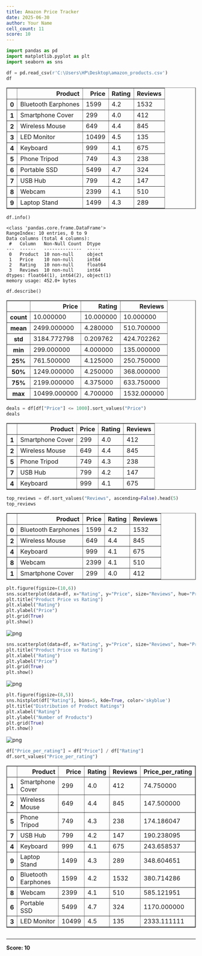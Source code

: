 ```yaml
---
title: Amazon Price Tracker
date: 2025-06-30
author: Your Name
cell_count: 11
score: 10
---
```


```python
import pandas as pd
import matplotlib.pyplot as plt
import seaborn as sns

```


```python
df = pd.read_csv(r'C:\Users\HP\Desktop\amazon_products.csv')
df
```




<div>
<style scoped>
    .dataframe tbody tr th:only-of-type {
        vertical-align: middle;
    }

    .dataframe tbody tr th {
        vertical-align: top;
    }

    .dataframe thead th {
        text-align: right;
    }
</style>
<table border="1" class="dataframe">
  <thead>
    <tr style="text-align: right;">
      <th></th>
      <th>Product</th>
      <th>Price</th>
      <th>Rating</th>
      <th>Reviews</th>
    </tr>
  </thead>
  <tbody>
    <tr>
      <th>0</th>
      <td>Bluetooth Earphones</td>
      <td>1599</td>
      <td>4.2</td>
      <td>1532</td>
    </tr>
    <tr>
      <th>1</th>
      <td>Smartphone Cover</td>
      <td>299</td>
      <td>4.0</td>
      <td>412</td>
    </tr>
    <tr>
      <th>2</th>
      <td>Wireless Mouse</td>
      <td>649</td>
      <td>4.4</td>
      <td>845</td>
    </tr>
    <tr>
      <th>3</th>
      <td>LED Monitor</td>
      <td>10499</td>
      <td>4.5</td>
      <td>135</td>
    </tr>
    <tr>
      <th>4</th>
      <td>Keyboard</td>
      <td>999</td>
      <td>4.1</td>
      <td>675</td>
    </tr>
    <tr>
      <th>5</th>
      <td>Phone Tripod</td>
      <td>749</td>
      <td>4.3</td>
      <td>238</td>
    </tr>
    <tr>
      <th>6</th>
      <td>Portable SSD</td>
      <td>5499</td>
      <td>4.7</td>
      <td>324</td>
    </tr>
    <tr>
      <th>7</th>
      <td>USB Hub</td>
      <td>799</td>
      <td>4.2</td>
      <td>147</td>
    </tr>
    <tr>
      <th>8</th>
      <td>Webcam</td>
      <td>2399</td>
      <td>4.1</td>
      <td>510</td>
    </tr>
    <tr>
      <th>9</th>
      <td>Laptop Stand</td>
      <td>1499</td>
      <td>4.3</td>
      <td>289</td>
    </tr>
  </tbody>
</table>
</div>




```python
df.info()

```

    <class 'pandas.core.frame.DataFrame'>
    RangeIndex: 10 entries, 0 to 9
    Data columns (total 4 columns):
     #   Column   Non-Null Count  Dtype  
    ---  ------   --------------  -----  
     0   Product  10 non-null     object 
     1   Price    10 non-null     int64  
     2   Rating   10 non-null     float64
     3   Reviews  10 non-null     int64  
    dtypes: float64(1), int64(2), object(1)
    memory usage: 452.0+ bytes
    


```python
df.describe()
```




<div>
<style scoped>
    .dataframe tbody tr th:only-of-type {
        vertical-align: middle;
    }

    .dataframe tbody tr th {
        vertical-align: top;
    }

    .dataframe thead th {
        text-align: right;
    }
</style>
<table border="1" class="dataframe">
  <thead>
    <tr style="text-align: right;">
      <th></th>
      <th>Price</th>
      <th>Rating</th>
      <th>Reviews</th>
    </tr>
  </thead>
  <tbody>
    <tr>
      <th>count</th>
      <td>10.000000</td>
      <td>10.000000</td>
      <td>10.000000</td>
    </tr>
    <tr>
      <th>mean</th>
      <td>2499.000000</td>
      <td>4.280000</td>
      <td>510.700000</td>
    </tr>
    <tr>
      <th>std</th>
      <td>3184.772798</td>
      <td>0.209762</td>
      <td>424.702262</td>
    </tr>
    <tr>
      <th>min</th>
      <td>299.000000</td>
      <td>4.000000</td>
      <td>135.000000</td>
    </tr>
    <tr>
      <th>25%</th>
      <td>761.500000</td>
      <td>4.125000</td>
      <td>250.750000</td>
    </tr>
    <tr>
      <th>50%</th>
      <td>1249.000000</td>
      <td>4.250000</td>
      <td>368.000000</td>
    </tr>
    <tr>
      <th>75%</th>
      <td>2199.000000</td>
      <td>4.375000</td>
      <td>633.750000</td>
    </tr>
    <tr>
      <th>max</th>
      <td>10499.000000</td>
      <td>4.700000</td>
      <td>1532.000000</td>
    </tr>
  </tbody>
</table>
</div>




```python
deals = df[df["Price"] <= 1000].sort_values("Price")
deals
```




<div>
<style scoped>
    .dataframe tbody tr th:only-of-type {
        vertical-align: middle;
    }

    .dataframe tbody tr th {
        vertical-align: top;
    }

    .dataframe thead th {
        text-align: right;
    }
</style>
<table border="1" class="dataframe">
  <thead>
    <tr style="text-align: right;">
      <th></th>
      <th>Product</th>
      <th>Price</th>
      <th>Rating</th>
      <th>Reviews</th>
    </tr>
  </thead>
  <tbody>
    <tr>
      <th>1</th>
      <td>Smartphone Cover</td>
      <td>299</td>
      <td>4.0</td>
      <td>412</td>
    </tr>
    <tr>
      <th>2</th>
      <td>Wireless Mouse</td>
      <td>649</td>
      <td>4.4</td>
      <td>845</td>
    </tr>
    <tr>
      <th>5</th>
      <td>Phone Tripod</td>
      <td>749</td>
      <td>4.3</td>
      <td>238</td>
    </tr>
    <tr>
      <th>7</th>
      <td>USB Hub</td>
      <td>799</td>
      <td>4.2</td>
      <td>147</td>
    </tr>
    <tr>
      <th>4</th>
      <td>Keyboard</td>
      <td>999</td>
      <td>4.1</td>
      <td>675</td>
    </tr>
  </tbody>
</table>
</div>




```python
top_reviews = df.sort_values("Reviews", ascending=False).head(5)
top_reviews
```




<div>
<style scoped>
    .dataframe tbody tr th:only-of-type {
        vertical-align: middle;
    }

    .dataframe tbody tr th {
        vertical-align: top;
    }

    .dataframe thead th {
        text-align: right;
    }
</style>
<table border="1" class="dataframe">
  <thead>
    <tr style="text-align: right;">
      <th></th>
      <th>Product</th>
      <th>Price</th>
      <th>Rating</th>
      <th>Reviews</th>
    </tr>
  </thead>
  <tbody>
    <tr>
      <th>0</th>
      <td>Bluetooth Earphones</td>
      <td>1599</td>
      <td>4.2</td>
      <td>1532</td>
    </tr>
    <tr>
      <th>2</th>
      <td>Wireless Mouse</td>
      <td>649</td>
      <td>4.4</td>
      <td>845</td>
    </tr>
    <tr>
      <th>4</th>
      <td>Keyboard</td>
      <td>999</td>
      <td>4.1</td>
      <td>675</td>
    </tr>
    <tr>
      <th>8</th>
      <td>Webcam</td>
      <td>2399</td>
      <td>4.1</td>
      <td>510</td>
    </tr>
    <tr>
      <th>1</th>
      <td>Smartphone Cover</td>
      <td>299</td>
      <td>4.0</td>
      <td>412</td>
    </tr>
  </tbody>
</table>
</div>




```python
plt.figure(figsize=(10,6))
sns.scatterplot(data=df, x="Rating", y="Price", size="Reviews", hue="Product", legend=False)
plt.title("Product Price vs Rating")
plt.xlabel("Rating")
plt.ylabel("Price")
plt.grid(True)
plt.show()
```


    
![png](/pynotes/images/Amazon_Price_Tracker_6_0.png)
    



```python
sns.scatterplot(data=df, x="Rating", y="Price", size="Reviews", hue="Product", legend=False)
plt.title("Product Price vs Rating")
plt.xlabel("Rating")
plt.ylabel("Price")
plt.grid(True)
plt.show()
```


    
![png](/pynotes/images/Amazon_Price_Tracker_7_0.png)
    



```python
plt.figure(figsize=(8,5))
sns.histplot(df["Rating"], bins=5, kde=True, color='skyblue')
plt.title("Distribution of Product Ratings")
plt.xlabel("Rating")
plt.ylabel("Number of Products")
plt.grid(True)
plt.show()

```


    
![png](/pynotes/images/Amazon_Price_Tracker_8_0.png)
    



```python
df["Price_per_rating"] = df["Price"] / df["Rating"]
df.sort_values("Price_per_rating")

```




<div>
<style scoped>
    .dataframe tbody tr th:only-of-type {
        vertical-align: middle;
    }

    .dataframe tbody tr th {
        vertical-align: top;
    }

    .dataframe thead th {
        text-align: right;
    }
</style>
<table border="1" class="dataframe">
  <thead>
    <tr style="text-align: right;">
      <th></th>
      <th>Product</th>
      <th>Price</th>
      <th>Rating</th>
      <th>Reviews</th>
      <th>Price_per_rating</th>
    </tr>
  </thead>
  <tbody>
    <tr>
      <th>1</th>
      <td>Smartphone Cover</td>
      <td>299</td>
      <td>4.0</td>
      <td>412</td>
      <td>74.750000</td>
    </tr>
    <tr>
      <th>2</th>
      <td>Wireless Mouse</td>
      <td>649</td>
      <td>4.4</td>
      <td>845</td>
      <td>147.500000</td>
    </tr>
    <tr>
      <th>5</th>
      <td>Phone Tripod</td>
      <td>749</td>
      <td>4.3</td>
      <td>238</td>
      <td>174.186047</td>
    </tr>
    <tr>
      <th>7</th>
      <td>USB Hub</td>
      <td>799</td>
      <td>4.2</td>
      <td>147</td>
      <td>190.238095</td>
    </tr>
    <tr>
      <th>4</th>
      <td>Keyboard</td>
      <td>999</td>
      <td>4.1</td>
      <td>675</td>
      <td>243.658537</td>
    </tr>
    <tr>
      <th>9</th>
      <td>Laptop Stand</td>
      <td>1499</td>
      <td>4.3</td>
      <td>289</td>
      <td>348.604651</td>
    </tr>
    <tr>
      <th>0</th>
      <td>Bluetooth Earphones</td>
      <td>1599</td>
      <td>4.2</td>
      <td>1532</td>
      <td>380.714286</td>
    </tr>
    <tr>
      <th>8</th>
      <td>Webcam</td>
      <td>2399</td>
      <td>4.1</td>
      <td>510</td>
      <td>585.121951</td>
    </tr>
    <tr>
      <th>6</th>
      <td>Portable SSD</td>
      <td>5499</td>
      <td>4.7</td>
      <td>324</td>
      <td>1170.000000</td>
    </tr>
    <tr>
      <th>3</th>
      <td>LED Monitor</td>
      <td>10499</td>
      <td>4.5</td>
      <td>135</td>
      <td>2333.111111</td>
    </tr>
  </tbody>
</table>
</div>




```python

```


---
**Score: 10**